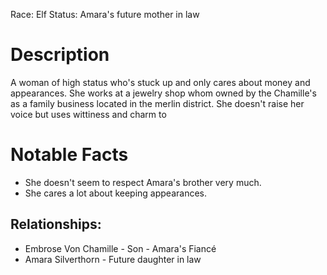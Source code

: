Race: Elf
Status: Amara's future mother in law
# Description
A woman of high status who's stuck up and only cares about money and appearances. She works at a jewelry shop whom owned by the Chamille's as a family business located in the merlin district. She doesn't raise her voice but uses wittiness and charm to 

# Notable Facts
- She doesn't seem to respect Amara's brother very much.
- She cares a lot about keeping appearances.

## Relationships:
- Embrose Von Chamille - Son - Amara's Fiancé
- Amara Silverthorn - Future daughter in law
